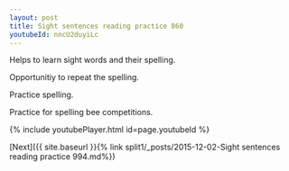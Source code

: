 ```yaml
---
layout: post
title: Sight sentences reading practice 860
youtubeId: nncU2duyiLc
---
```

 
 
Helps to learn sight words and their spelling.

Opportunitiy to repeat the spelling. 

Practice spelling. 
 
Practice for spelling bee competitions. 
 
{% include youtubePlayer.html id=page.youtubeId %}
 
 

[Next]({{ site.baseurl }}{% link  split1/_posts/2015-12-02-Sight sentences reading practice 994.md%})
 
